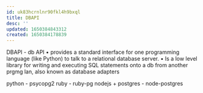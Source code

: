 ```yaml
---
id: uk83hcrnlnr90fkl4h9bxql
title: DBAPI
desc: ''
updated: 1650384843312
created: 1650384178839
---
```


DBAPI - db API
• provides a standard interface for one programming language (like Python) to talk to a relational database server.
• Is a low level library for writing and executing SQL statements onto a db from another prgmg lan, also known as database adapters


python - psycopg2
ruby - ruby-pg
nodejs + postgres - node-postgres


